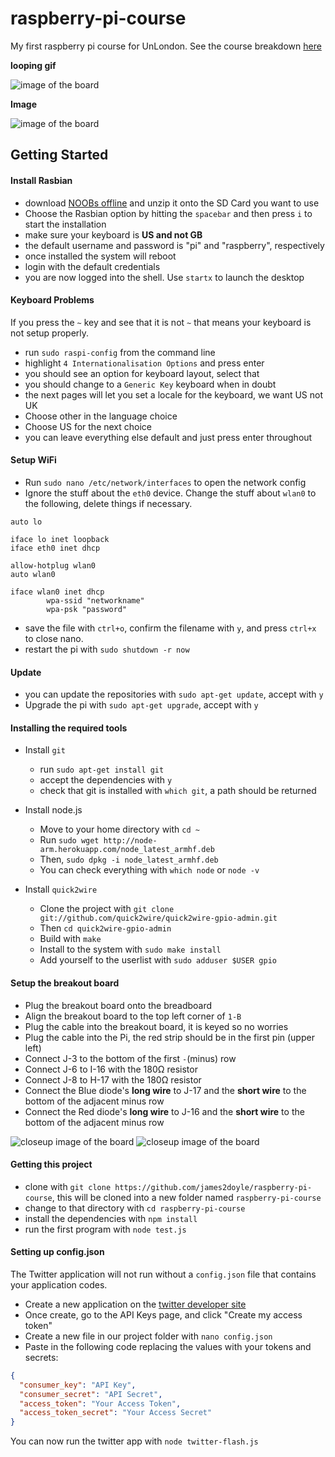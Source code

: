 raspberry-pi-course
===================

My first raspberry pi course for UnLondon. See the course breakdown [here](http://www.unlondon.ca/workshops/introduction-to-raspberry-pi)

**looping gif**

![image of the board](https://raw.githubusercontent.com/james2doyle/raspberry-pi-course/master/loop.gif)

**Image**

![image of the board](https://raw.githubusercontent.com/james2doyle/raspberry-pi-course/master/board.jpg)

## Getting Started

#### Install Rasbian

* download [NOOBs offline](http://www.raspberrypi.org/downloads/) and unzip it onto the SD Card you want to use
* Choose the Rasbian option by hitting the `spacebar` and then press `i` to start the installation
* make sure your keyboard is **US and not GB**
* the default username and password is  "pi" and "raspberry", respectively
* once installed the system will reboot
* login with the default credentials
* you are now logged into the shell. Use `startx` to launch the desktop

#### Keyboard Problems

If you press the `~` key and see that it is not `~` that means your keyboard is not setup properly.

* run `sudo raspi-config` from the command line
* highlight `4 Internationalisation Options` and press enter
* you should see an option for keyboard layout, select that
* you should change to a `Generic Key` keyboard when in doubt
* the next pages will let you set a locale for the keyboard, we want US not UK
* Choose other in the language choice
* Choose US for the next choice
* you can leave everything else default and just press enter throughout

#### Setup WiFi

* Run `sudo nano /etc/network/interfaces` to open the network config
* Ignore the stuff about the `eth0` device. Change the stuff about `wlan0` to the following, delete things if necessary.

```
auto lo

iface lo inet loopback
iface eth0 inet dhcp

allow-hotplug wlan0
auto wlan0

iface wlan0 inet dhcp
        wpa-ssid "networkname"
        wpa-psk "password"
```

* save the file with `ctrl+o`, confirm the filename with `y`, and press `ctrl+x` to close nano.
* restart the pi with `sudo shutdown -r now`

#### Update

* you can update the repositories with `sudo apt-get update`, accept with `y`
* Upgrade the pi with `sudo apt-get upgrade`, accept with `y`

#### Installing the required tools

* Install `git`
  * run `sudo apt-get install git`
  * accept the dependencies with `y`
  * check that git is installed with `which git`, a path should be returned

* Install node.js
  * Move to your home directory with `cd ~`
  * Run `sudo wget http://node-arm.herokuapp.com/node_latest_armhf.deb`
  * Then, `sudo dpkg -i node_latest_armhf.deb`
  * You can check everything with `which node` or `node -v`

* Install `quick2wire`
  * Clone the project with `git clone git://github.com/quick2wire/quick2wire-gpio-admin.git`
  * Then `cd quick2wire-gpio-admin`
  * Build with `make`
  * Install to the system with `sudo make install`
  * Add yourself to the userlist with `sudo adduser $USER gpio`

#### Setup the breakout board

* Plug the breakout board onto the breadboard
* Align the breakout board to the top left corner of `1-B`
* Plug the cable into the breakout board, it is keyed so no worries
* Plug the cable into the Pi, the red strip should be in the first pin (upper left)
* Connect J-3 to the bottom of the first `-`(minus) row
* Connect J-6 to I-16 with the 180Ω resistor
* Connect J-8 to H-17 with the 180Ω resistor
* Connect the Blue diode's **long wire** to J-17 and the **short wire** to the bottom of the adjacent minus row
* Connect the Red diode's **long wire** to J-16 and the **short wire** to the bottom of the adjacent minus row

![closeup image of the board](https://raw.githubusercontent.com/james2doyle/raspberry-pi-course/master/board2.jpg)
![closeup image of the board](https://raw.githubusercontent.com/james2doyle/raspberry-pi-course/master/board3.jpg)

#### Getting this project

* clone with `git clone https://github.com/james2doyle/raspberry-pi-course`, this will be cloned into a new folder named `raspberry-pi-course`
* change to that directory with `cd raspberry-pi-course`
* install the dependencies with `npm install`
* run the first program with `node test.js`

#### Setting up config.json

The Twitter application will not run without a `config.json` file that contains your application codes.

* Create a new application on the [twitter developer site](https://apps.twitter.com/app/new)
* Once create, go to the API Keys page, and click "Create my access token"
* Create a new file in our project folder with `nano config.json`
* Paste in the following code replacing the values with your tokens and secrets:

```json
{
  "consumer_key": "API Key",
  "consumer_secret": "API Secret",
  "access_token": "Your Access Token",
  "access_token_secret": "Your Access Secret"
}
```

You can now run the twitter app with `node twitter-flash.js`
